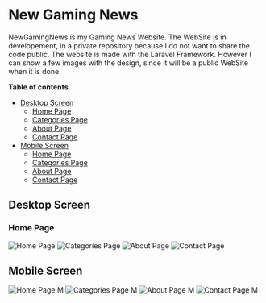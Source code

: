 # New Gaming News
NewGamingNews is my Gaming News Website. The WebSite is in developement, in a private repository because I do not want to share the code public. The website is made with the Laravel Framework. However I can show a few images with the design, since it will be a public WebSite when it is done.     

**Table of contents**
- [Desktop Screen](#desktop-screen)
    - [Home Page](#home-page)
    - [Categories Page](#categories-page)
    - [About Page](#about-page)
    - [Contact Page](#contact-page)
- [Mobile Screen](#mobile-screen)
    - [Home Page](#home-page-m)
    - [Categories Page](#categories-page-m)
    - [About Page](#about-page-m)
    - [Contact Page](#contact-page-m)     
    
## Desktop Screen
### Home Page
![Home Page](https://github.com/laurentiucozma12/newgamingnews-presentation/blob/master/projectPreview/home-page-pc.png)
![Categories Page](https://github.com/laurentiucozma12/newgamingnews-presentation/blob/master/projectPreview/categories-page-pc.png)
![About Page](https://github.com/laurentiucozma12/newgamingnews-presentation/blob/master/projectPreview/about-page-pc.png)
![Contact Page](https://github.com/laurentiucozma12/newgamingnews-presentation/blob/master/projectPreview/contact-page-pc.png)

## Mobile Screen
![Home Page M](https://github.com/laurentiucozma12/newgamingnews-presentation/blob/master/projectPreview/home-page-mobile.png)
![Categories Page M](https://github.com/laurentiucozma12/newgamingnews-presentation/blob/master/projectPreview/categories-page-mobile.png)
![About Page M](https://github.com/laurentiucozma12/newgamingnews-presentation/blob/master/projectPreview/about-page-mobile.png)
![Contact Page M](https://github.com/laurentiucozma12/newgamingnews-presentation/blob/master/projectPreview/contact-page-mobile.png)